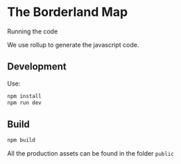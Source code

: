 The Borderland Map
==================

Running the code

We use rollup to generate the javascript code.


Development
-----------

Use: 

```bash
npm install
npm run dev
```

Build
-----

```bash
npm build
```

All the production assets can be found in the folder `public`
